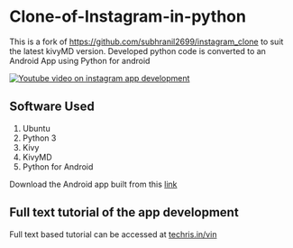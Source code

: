 # Clone-of-Instagram-in-python

This is a fork of https://github.com/subhranil2699/instagram_clone to suit the latest kivyMD version. Developed python code is converted to an Android App using Python for android 

[![Youtube video on instagram app development](http://img.youtube.com/vi/cuU52tDeDYA/0.jpg)](http://www.youtube.com/watch?v=cuU52tDeDYA "Build android app using python kivy kivymd for a clone of instagram")

## Software Used
1. Ubuntu
2. Python 3
3. Kivy
4. KivyMD
5. Python for Android

Download the Android app built from this [link](https://drive.google.com/file/d/1-x7IrOyAccdHR94nkhgNMw2Wq0g2UkDh/view?usp=sharing)

## Full text tutorial of the app development 

Full text based tutorial can be accessed at [techris.in/vin](https://techris.in/vin)



